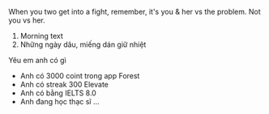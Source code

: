 When you two get into a fight, remember, it's you & her vs the problem. Not you vs her.

1. Morning text
2. Những ngày dâu, miếng dán giữ nhiệt

Yêu em anh có gì
    
- Anh có 3000 coint trong app Forest
- Anh có streak 300 Elevate
- Anh có bằng IELTS 8.0
- Anh đang học thạc sĩ …